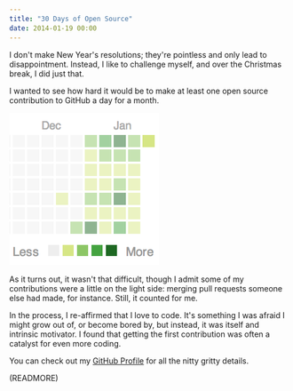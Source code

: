 ```yaml
---
title: "30 Days of Open Source"
date: 2014-01-19 00:00
---
```


I don't make New Year's resolutions; they're pointless and only lead to disappointment. Instead, I like to challenge myself, and over the Christmas break, I did just that.

I wanted to see how hard it would be to make at least one open source contribution to GitHub a day for a month.

 ![](/img/import/blog/30-days-of-open-source/856B977F050A484AB784B65FB9EE3ECB.png)

As it turns out, it wasn't that difficult, though I admit some of my contributions were a little on the light side: merging pull requests someone else had made, for instance. Still, it counted for me.

In the process, I re-affirmed that I love to code. It's something I was afraid I might grow out of, or become bored by, but instead, it was itself and intrinsic motivator. I found that getting the first contribution was often a catalyst for even more coding.

You can check out my [GitHub Profile](https://github.com/AshFurrow) for all the nitty gritty details.

(READMORE)
